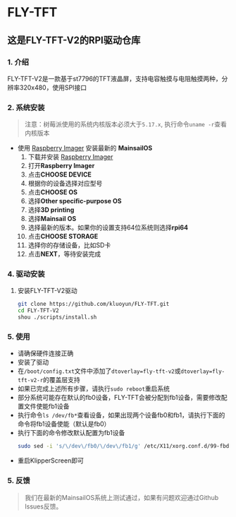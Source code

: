 # FLY-TFT

## 这是FLY-TFT-V2的RPI驱动仓库


### 1. 介绍

FLY-TFT-V2是一款基于st7796的TFT液晶屏，支持电容触摸与电阻触摸两种，分辨率320x480，使用SPI接口

### 2. 系统安装

> 注意：树莓派使用的系统内核版本必须大于`5.17.x`, 执行命令`uname -r`查看内核版本

* 使用 [Raspberry Imager](https://www.raspberrypi.com/software/) 安装最新的 **MainsailOS**
    1. 下载并安装 [Raspberry Imager](https://www.raspberrypi.com/software/) 
    2. 打开**Raspberry Imager**
    3. 点击**CHOOSE DEVICE**
    4. 根据你的设备选择对应型号
    5. 点击**CHOOSE OS**
    6. 选择**Other specific-purpose OS**
    7. 选择**3D printing**
    8. 选择**Mainsail OS**
    9. 选择最新的版本。如果你的设置支持64位系统则选择**rpi64**
    10. 点击**CHOOSE STORAGE**
    11. 选择你的存储设备，比如SD卡
    12. 点击**NEXT**，等待安装完成

### 4. 驱动安装

1. 安装FLY-TFT-V2驱动
    ```bash
    git clone https://github.com/kluoyun/FLY-TFT.git
    cd FLY-TFT-V2
    shou ./scripts/install.sh
    ```

### 5. 使用

* 请确保硬件连接正确
* 安装了驱动
* 在`/boot/config.txt`文件中添加了`dtoverlay=fly-tft-v2`或`dtoverlay=fly-tft-v2-r`的覆盖层支持
* 如果已完成上述所有步骤，请执行`sudo reboot`重启系统
* 部分系统可能存在默认的fb0设备，FLY-TFT会被分配到fb1设备，需要修改配置文件使能fb1设备
* 执行命令`ls /dev/fb*`查看设备，如果出现两个设备fb0和fb1，请执行下面的命令将fb1设备使能（默认是fb0）
* 执行下面的命令修改默认配置为fb1设备
    ```bash
    sudo sed -i 's/\/dev\/fb0/\/dev\/fb1/g' /etc/X11/xorg.conf.d/99-fbdev.conf
    ```
* 重启KlipperScreen即可

### 5. 反馈

> 我们在最新的MainsailOS系统上测试通过，如果有问题欢迎通过Github Issues反馈。